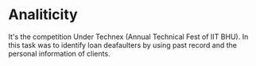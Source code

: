 # Analiticity
It's the competition Under Technex (Annual Technical Fest of IIT BHU). In this task was to identify loan deafaulters by using past record and the personal information of clients. 
